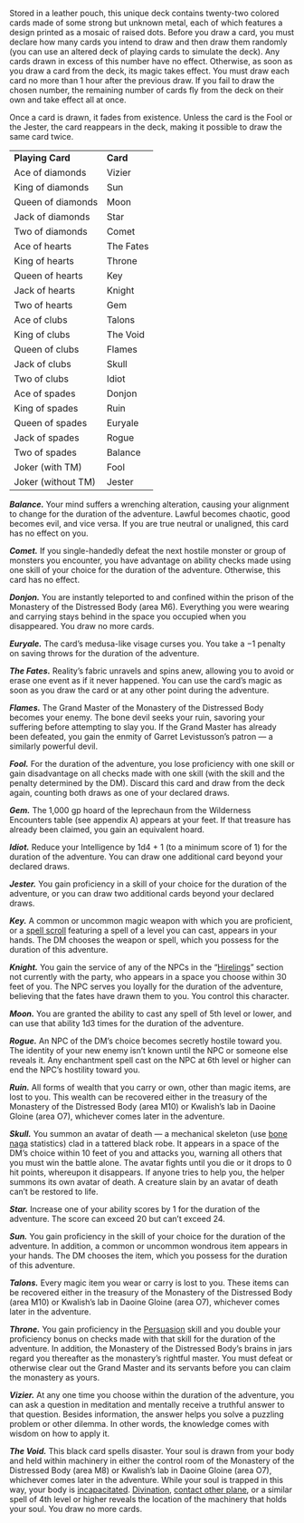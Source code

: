Stored in a leather pouch, this unique deck contains twenty-two colored cards made of some strong but unknown metal, each of which features a design printed as a mosaic of raised dots. Before you draw a card, you must declare how many cards you intend to draw and then draw them randomly (you can use an altered deck of playing cards to simulate the deck). Any cards drawn in excess of this number have no effect. Otherwise, as soon as you draw a card from the deck, its magic takes effect. You must draw each card no more than 1 hour after the previous draw. If you fail to draw the chosen number, the remaining number of cards fly from the deck on their own and take effect all at once.

Once a card is drawn, it fades from existence. Unless the card is the Fool or the Jester, the card reappears in the deck, making it possible to draw the same card twice.

|   |   |
|---|---|
|**Playing Card**|**Card**|
|Ace of diamonds|Vizier|
|King of diamonds|Sun|
|Queen of diamonds|Moon|
|Jack of diamonds|Star|
|Two of diamonds|Comet|
|Ace of hearts|The Fates|
|King of hearts|Throne|
|Queen of hearts|Key|
|Jack of hearts|Knight|
|Two of hearts|Gem|
|Ace of clubs|Talons|
|King of clubs|The Void|
|Queen of clubs|Flames|
|Jack of clubs|Skull|
|Two of clubs|Idiot|
|Ace of spades|Donjon|
|King of spades|Ruin|
|Queen of spades|Euryale|
|Jack of spades|Rogue|
|Two of spades|Balance|
|Joker (with TM)|Fool|
|Joker (without TM)|Jester|

_**Balance.**_ Your mind suffers a wrenching alteration, causing your alignment to change for the duration of the adventure. Lawful becomes chaotic, good becomes evil, and vice versa. If you are true neutral or unaligned, this card has no effect on you.

_**Comet.**_ If you single-handedly defeat the next hostile monster or group of monsters you encounter, you have advantage on ability checks made using one skill of your choice for the duration of the adventure. Otherwise, this card has no effect.

_**Donjon.**_ You are instantly teleported to and confined within the prison of the Monastery of the Distressed Body (area M6). Everything you were wearing and carrying stays behind in the space you occupied when you disappeared. You draw no more cards.

_**Euryale.**_ The card’s medusa-like visage curses you. You take a −1 penalty on saving throws for the duration of the adventure.

_**The Fates.**_ Reality’s fabric unravels and spins anew, allowing you to avoid or erase one event as if it never happened. You can use the card’s magic as soon as you draw the card or at any other point during the adventure.

_**Flames.**_ The Grand Master of the Monastery of the Distressed Body becomes your enemy. The bone devil seeks your ruin, savoring your suffering before attempting to slay you. If the Grand Master has already been defeated, you gain the enmity of Garret Levistusson’s patron — a similarly powerful devil.

_**Fool.**_ For the duration of the adventure, you lose proficiency with one skill or gain disadvantage on all checks made with one skill (with the skill and the penalty determined by the DM). Discard this card and draw from the deck again, counting both draws as one of your declared draws.

_**Gem.**_ The 1,000 gp hoard of the leprechaun from the Wilderness Encounters table (see appendix A) appears at your feet. If that treasure has already been claimed, you gain an equivalent hoard.

_**Idiot.**_ Reduce your Intelligence by 1d4 + 1 (to a minimum score of 1) for the duration of the adventure. You can draw one additional card beyond your declared draws.

_**Jester.**_ You gain proficiency in a skill of your choice for the duration of the adventure, or you can draw two additional cards beyond your declared draws.

_**Key.**_ A common or uncommon magic weapon with which you are proficient, or a [spell scroll](https://www.dndbeyond.com/magic-items/spell-scroll) featuring a spell of a level you can cast, appears in your hands. The DM chooses the weapon or spell, which you possess for the duration of this adventure.

_**Knight.**_ You gain the service of any of the NPCs in the “[Hirelings](https://www.dndbeyond.com/compendium/adventures/llok/mission-to-the-barrier-peaks#Hirelings)” section not currently with the party, who appears in a space you choose within 30 feet of you. The NPC serves you loyally for the duration of the adventure, believing that the fates have drawn them to you. You control this character.

_**Moon.**_ You are granted the ability to cast any spell of 5th level or lower, and can use that ability 1d3 times for the duration of the adventure.

_**Rogue.**_ An NPC of the DM’s choice becomes secretly hostile toward you. The identity of your new enemy isn’t known until the NPC or someone else reveals it. Any enchantment spell cast on the NPC at 6th level or higher can end the NPC’s hostility toward you.

_**Ruin.**_ All forms of wealth that you carry or own, other than magic items, are lost to you. This wealth can be recovered either in the treasury of the Monastery of the Distressed Body (area M10) or Kwalish’s lab in Daoine Gloine (area O7), whichever comes later in the adventure.

_**Skull.**_ You summon an avatar of death — a mechanical skeleton (use [bone naga](https://www.dndbeyond.com/monsters/17118-bone-naga) statistics) clad in a tattered black robe. It appears in a space of the DM’s choice within 10 feet of you and attacks you, warning all others that you must win the battle alone. The avatar fights until you die or it drops to 0 hit points, whereupon it disappears. If anyone tries to help you, the helper summons its own avatar of death. A creature slain by an avatar of death can’t be restored to life.

_**Star.**_ Increase one of your ability scores by 1 for the duration of the adventure. The score can exceed 20 but can’t exceed 24.

_**Sun.**_ You gain proficiency in the skill of your choice for the duration of the adventure. In addition, a common or uncommon wondrous item appears in your hands. The DM chooses the item, which you possess for the duration of this adventure.

_**Talons.**_ Every magic item you wear or carry is lost to you. These items can be recovered either in the treasury of the Monastery of the Distressed Body (area M10) or Kwalish’s lab in Daoine Gloine (area O7), whichever comes later in the adventure.

_**Throne.**_ You gain proficiency in the [Persuasion](https://www.dndbeyond.com/sources/dnd/free-rules/playing-the-game#Skills) skill and you double your proficiency bonus on checks made with that skill for the duration of the adventure. In addition, the Monastery of the Distressed Body’s brains in jars regard you thereafter as the monastery’s rightful master. You must defeat or otherwise clear out the Grand Master and its servants before you can claim the monastery as yours.

_**Vizier.**_ At any one time you choose within the duration of the adventure, you can ask a question in meditation and mentally receive a truthful answer to that question. Besides information, the answer helps you solve a puzzling problem or other dilemma. In other words, the knowledge comes with wisdom on how to apply it.

_**The Void.**_ This black card spells disaster. Your soul is drawn from your body and held within machinery in either the control room of the Monastery of the Distressed Body (area M8) or Kwalish’s lab in Daoine Gloine (area O7), whichever comes later in the adventure. While your soul is trapped in this way, your body is [incapacitated](https://www.dndbeyond.com/sources/dnd/free-rules/rules-glossary#IncapacitatedCondition). [Divination](https://www.dndbeyond.com/spells/2073-divination), [contact other plane](https://www.dndbeyond.com/spells/2045-contact-other-plane), or a similar spell of 4th level or higher reveals the location of the machinery that holds your soul. You draw no more cards.
